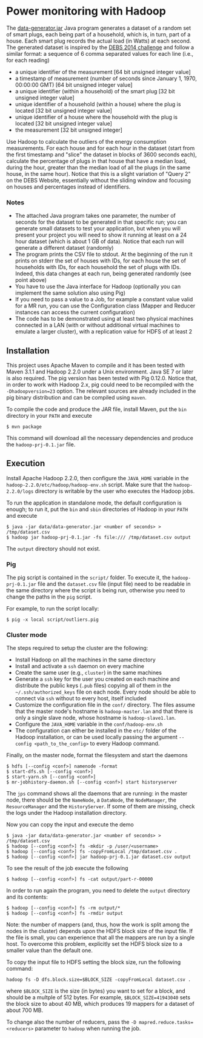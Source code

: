 Power monitoring with Hadoop
============================

The [data-generator.jar](http://corsi.dei.polimi.it/distsys/pub/data-generator.jar)
Java program generates a dataset of a random set of smart plugs, each being
part of a household, which is, in turn, part of a house.
Each smart plug records the actual load (in Watts) at each second. The
generated dataset is inspired by the [DEBS 2014
challenge](http://www.cse.iitb.ac.in/debs2014/?page_id=42) and follow a similar
format: a sequence of 6 comma separated values for each line (i.e., for each
reading)

* a unique identifier of the measurement [64 bit unsigned integer value]
* a timestamp of measurement (number of seconds since January 1, 1970, 00:00:00
  GMT) [64 bit unsigned integer value]
* a unique identifier (within a household) of the smart plug [32 bit unsigned
  integer value]
* unique identifier of a household (within a house) where the plug is located
  [32 bit unsigned integer value]
* unique identifier of a house where the household with the plug is located [32
  bit unsigned integer value]
* the measurement [32 bit unsigned integer]

Use Hadoop to calculate the outliers of the energy consumption measurements.
For each house and for each hour in the dataset (start from the first timestamp
and "slice" the dataset in blocks of 3600 seconds each), calculate the
percentage of plugs in that house that have a median load, during the hour,
greater than the median load of all the plugs (in the same house, in the same
hour). Notice that this is a slight variation of "Query 2" on the DEBS Website,
essentially without the sliding window and focusing on houses and percentages
instead of identifiers.

### Notes

* The attached Java program takes one parameter, the number of seconds for the
  dataset to be generated in that specific run; you can generate small datasets
  to test your application, but when you will present your project you will
  need to show it running at least on a 24 hour dataset (which is about 1 GB of
  data). Notice that each run will generate a different dataset (randomly)
* The program prints the CSV file to stdout. At the beginning of the run it
  prints on stderr the set of houses with IDs, for each house the set of
  households with IDs, for each household the set of plugs with IDs. Indeed,
  this data changes at each run, being generated randomly (see point above)
* You have to use the Java interface for Hadoop (optionally you can implement
  the same solution also using Pig)
* If you need to pass a value to a Job, for example a constant value valid for
  a MR run, you can use the Configuration class (Mapper and Reducer instances
  can access the current configuration)
* The code has to be demonstrated using at least two physical machines
  connected in a LAN (with or without additional virtual machines to emulate a
  larger cluster), with a replication value for HDFS of at least 2


## Installation

This project uses Apache Maven to compile and it has been tested with Maven 3.1.1 and Hadoop 2.2.0 under a Unix environment.
Java SE 7 or later is also required.
The pig version has been tested with Pig 0.12.0. Notice that, in order to work with Hadoop 2.x, pig could need to be recompiled
with the `-Dhadoopversion=23` option. The relevant sources are already included in the pig binary distribution and can be compiled using `maven`.

To compile the code and produce the JAR file, install Maven, put the `bin` directory in your `PATH` and execute

```
$ mvn package
```

This command will download all the necessary dependencies and produce the `hadoop-prj-0.1.jar` file.

## Execution

Install Apache Hadoop 2.2.0, then configure the `JAVA_HOME` variable in the `hadoop-2.2.0/etc/hadoop/hadoop-env.sh` script.
Make sure that the `hadoop-2.2.0/logs` directory is writable by the user who executes the Hadoop jobs.

To run the application in standalone mode, the default configuration is enough; to run it, put the `bin` and `sbin` directories of Hadoop in your `PATH` and execute
```
$ java -jar data/data-generator.jar <number of seconds> > /tmp/dataset.csv
$ hadoop jar hadoop-prj-0.1.jar -fs file:/// /tmp/dataset.csv output
```
The `output` directory should not exist.

### Pig

The pig script is contained in the `script/` folder. To execute it, the `hadoop-prj-0.1.jar` file and the `dataset.csv` file (input file) need
to be readable in the same directory where the script is being run, otherwise you need to change the paths in the `pig` script.

For example, to run the script locally:
```
$ pig -x local script/outliers.pig
```

### Cluster mode

The steps required to setup the cluster are the following:
* Install Hadoop on all the machines in the same directory
* Install and activate a `ssh` daemon on every machine
* Create the same user (e.g., `cluster`) in the same machines
* Generate a `ssh` key for the user you created on each machine
  and distribute the public keys (`.pub` files) copying all of them
  in the `~/.ssh/authorized_keys` file on each node. Every node should
  be able to connect via `ssh` without to every host, itself included
* Customize the configuration file in the `conf/` directory. The files assume
  that the master node's hostname is `hadoop-master.lan` and that there is only a
  single slave node, whose hostname is `hadoop-slave1.lan`.
* Configure the `JAVA_HOME` variable in the `conf/hadoop-env.sh`
* The configuration can either be installed
  in the `etc/` folder of the Hadoop installation, or can be used locally
  passing the argument `--config <path_to_the_config>` to every Hadoop command.

Finally, on the master node, format the filesystem and start the daemons
```
$ hdfs [--config <conf>] namenode -format
$ start-dfs.sh [--config <conf>]
$ start-yarn.sh [--config <conf>]
$ mr-jobhistory-daemon.sh [--config <conf>] start historyserver
```
The `jps` command shows all the daemons that are running: in the master node, there should be the `NameNode`, a `DataNode`, the `NodeManager`, the `ResourceManager` and the `HistoryServer`.
If some of them are missing, check the logs under the Hadoop installation directory.

Now you can copy the input and execute the demo
```
$ java -jar data/data-generator.jar <number of seconds> > /tmp/dataset.csv
$ hadoop [--config <conf>] fs -mkdir -p /user/<username>
$ hadoop [--config <conf>] fs -copyFromLocal /tmp/dataset.csv .
$ hadoop [--config <conf>] jar hadoop-prj-0.1.jar dataset.csv output
```
To see the result of the job execute the following
```
$ hadoop [--config <conf>] fs -cat output/part-r-00000
```
In order to run again the program, you need to delete the `output` directory and its contents:
```
$ hadoop [--config <conf>] fs -rm output/*
$ hadoop [--config <conf>] fs -rmdir output
```

Note: the number of mappers (and, thus, how the work is split among the nodes
in the cluster) depends upon the HDFS block size of the input file. If the file is
small, you can experience that all the mappers are run by a single host. To overcome
this problem, explicitly set the HDFS block size to a smaller value than the default one.

To copy the input file to HDFS setting the block size, run the following command:
```
hadoop fs -D dfs.block.size=$BLOCK_SIZE -copyFromLocal dataset.csv .
```
where `$BLOCK_SIZE` is the size (in bytes) you want to set for a block, 
and should be a multple of 512 bytes. For example, `$BLOCK_SIZE=41943040` sets the 
block size to about 40 MB, which produces 19 mappers for a dataset of about 700 MB.

To change also the number of reducers, pass the `-D mapred.reduce.tasks=<reducers>` parameter 
to `hadoop` when running the job.
